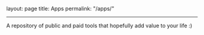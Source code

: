layout: page
title: Apps
permalink: "/apps/"

---

A repository of public and paid tools that hopefully add value to your life :)
